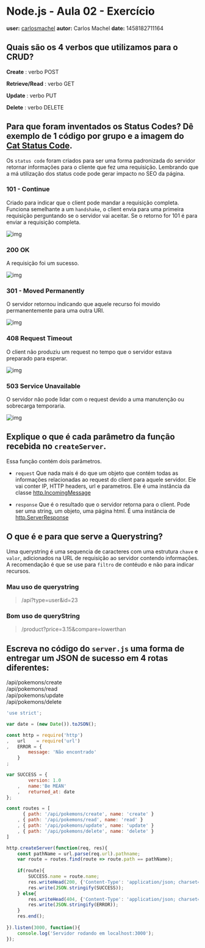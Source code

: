 # Node.js - Aula 02 - Exercício
**user:** [carlosmachel](https://github.com/carlosmachel)
**autor:** Carlos Machel
**date:** 1458182711164

## Quais são os 4 verbos que utilizamos para o CRUD?

**Create** : verbo POST

**Retrieve/Read** : verbo GET

**Update** : verbo PUT

**Delete** : verbo DELETE


## Para que foram inventados os Status Codes? Dê exemplo de 1 código por grupo e a imagem do [Cat Status Code](https://http.cat/).

Os `status code` foram criados para ser uma forma padronizada do servidor retornar informações para o cliente que fez uma requisição. Lembrando que a má utilização dos status code pode gerar impacto no SEO da página. 

### 101 - Continue

Criado para indicar que o client pode mandar a requisição completa. Funciona semelhante a um `handshake`, o client envia para uma primeira requisição perguntando se o servidor vai aceitar. Se o retorno for 101 é para enviar a requisição completa.

![img](https://http.cat/100)

### 200 OK

A requisição foi um sucesso.

![img](https://http.cat/200)

### 301 - Moved Permanently

O servidor retornou indicando que aquele recurso foi movido permanentemente para uma outra URI.

![img](https://http.cat/301)

### 408 Request Timeout

O client não produziu um request no tempo que o servidor estava preparado para esperar. 

![img](https://http.cat/408)

### 503 Service Unavailable

O servidor não pode lidar com o request devido a uma manutenção ou sobrecarga temporaria.

![img](https://http.cat/503)

## Explique o que é cada parâmetro da função recebida no `createServer`.

Essa função contém dois parâmetros. 

- `request` 
Que nada mais é do que um objeto que contém todas as informações relacionadas ao request do client para aquele servidor. Ele vai conter IP, HTTP headers, url e parametros.
Ele é uma instância da classe [http.IncomingMessage](https://nodejs.org/api/http.html#http_class_http_incomingmessage)

- `response` 
Que é o resultado que o servidor retorna para o client. Pode ser uma string, um objeto, uma página html.
É uma instância de [http.ServerResponse](https://nodejs.org/api/http.html#http_class_http_serverresponse)


## O que é e para que serve a Querystring?

Uma querystring é uma sequencia de caracteres com uma estrutura `chave` e `valor`, adicionados na URL de requisição ao servidor contendo informações. A recomendação é que se use para `filtro` de contéudo e não para indicar recursos.


### Mau uso de querystring

> /api?type=user&id=23

### Bom uso de queryString

> /product?price=3.15&compare=lowerthan


## Escreva no código do `server.js` uma forma de entregar um JSON de sucesso em 4 rotas diferentes:

/api/pokemons/create   
/api/pokemons/read  
/api/pokemons/update  
/api/pokemons/delete

```js
'use strict';

var date = (new Date()).toJSON();

const http = require('http')
,   url    = require('url')   
,   ERROR = {
        message: 'Não encontrado'
    }
;

var SUCCESS = {
        version: 1.0
    ,   name:'Be MEAN'
    ,   returned_at: date
};

const routes = [
      { path: '/api/pokemons/create', name: 'create' }
    , { path: '/api/pokemons/read', name: 'read' }
    , { path: '/api/pokemons/update', name: 'update' }
    , { path: '/api/pokemons/delete', name: 'delete' }
]

http.createServer(function(req, res){
    const pathName = url.parse(req.url).pathname;           
    var route = routes.find(route => route.path == pathName);
    
    if(route){
        SUCCESS.name = route.name;
        res.writeHead(200, {'Content-Type': 'application/json; charset=utf-8'});
        res.write(JSON.stringify(SUCCESS));                
    } else{                      
        res.writeHead(404, {'Content-Type': 'application/json; charset=utf-8'});
        res.write(JSON.stringify(ERROR));
    }    
    res.end();                      
       
}).listen(3000, function(){
    console.log('Servidor rodando em localhost:3000');
});

```
